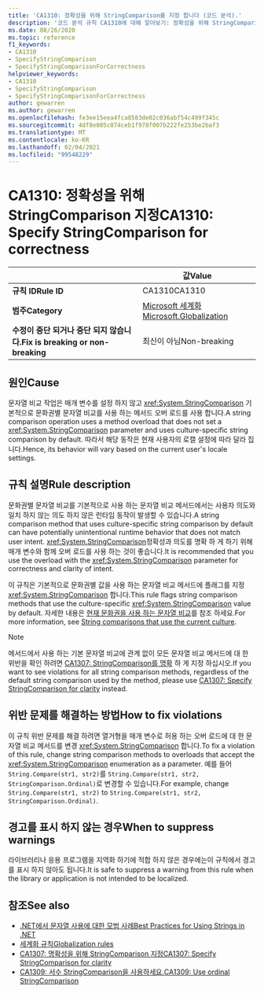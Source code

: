 ```yaml
---
title: 'CA1310: 정확성을 위해 StringComparison를 지정 합니다 (코드 분석).'
description: '코드 분석 규칙 CA1310에 대해 알아보기: 정확성을 위해 StringComparison를 지정 합니다.'
ms.date: 08/26/2020
ms.topic: reference
f1_keywords:
- CA1310
- SpecifyStringComparison
- SpecifyStringComparisonForCorrectness
helpviewer_keywords:
- CA1310
- SpecifyStringComparison
- SpecifyStringComparisonForCorrectness
author: gewarren
ms.author: gewarren
ms.openlocfilehash: fe3ee15eea4fca8583de02c036abf54c499f345c
ms.sourcegitcommit: 4df8e005c074ceb1f978f007b222fe253be2baf3
ms.translationtype: MT
ms.contentlocale: ko-KR
ms.lasthandoff: 02/04/2021
ms.locfileid: "99548229"
---
```

# <a name="ca1310-specify-stringcomparison-for-correctness"></a><span data-ttu-id="2aa4d-103">CA1310: 정확성을 위해 StringComparison 지정</span><span class="sxs-lookup"><span data-stu-id="2aa4d-103">CA1310: Specify StringComparison for correctness</span></span>

| | <span data-ttu-id="2aa4d-104">값</span><span class="sxs-lookup"><span data-stu-id="2aa4d-104">Value</span></span> |
|-|-|
| <span data-ttu-id="2aa4d-105">**규칙 ID**</span><span class="sxs-lookup"><span data-stu-id="2aa4d-105">**Rule ID**</span></span> |<span data-ttu-id="2aa4d-106">CA1310</span><span class="sxs-lookup"><span data-stu-id="2aa4d-106">CA1310</span></span>|
| <span data-ttu-id="2aa4d-107">**범주**</span><span class="sxs-lookup"><span data-stu-id="2aa4d-107">**Category**</span></span> |[<span data-ttu-id="2aa4d-108">Microsoft 세계화</span><span class="sxs-lookup"><span data-stu-id="2aa4d-108">Microsoft.Globalization</span></span>](globalization-warnings.md)|
| <span data-ttu-id="2aa4d-109">**수정이 중단 되거나 중단 되지 않습니다.**</span><span class="sxs-lookup"><span data-stu-id="2aa4d-109">**Fix is breaking or non-breaking**</span></span> |<span data-ttu-id="2aa4d-110">최신이 아님</span><span class="sxs-lookup"><span data-stu-id="2aa4d-110">Non-breaking</span></span>|

## <a name="cause"></a><span data-ttu-id="2aa4d-111">원인</span><span class="sxs-lookup"><span data-stu-id="2aa4d-111">Cause</span></span>

<span data-ttu-id="2aa4d-112">문자열 비교 작업은 매개 변수를 설정 하지 않고 <xref:System.StringComparison> 기본적으로 문화권별 문자열 비교를 사용 하는 메서드 오버 로드를 사용 합니다.</span><span class="sxs-lookup"><span data-stu-id="2aa4d-112">A string comparison operation uses a method overload that does not set a <xref:System.StringComparison> parameter and uses culture-specific string comparison by default.</span></span> <span data-ttu-id="2aa4d-113">따라서 해당 동작은 현재 사용자의 로캘 설정에 따라 달라 집니다.</span><span class="sxs-lookup"><span data-stu-id="2aa4d-113">Hence, its behavior will vary based on the current user's locale settings.</span></span>

## <a name="rule-description"></a><span data-ttu-id="2aa4d-114">규칙 설명</span><span class="sxs-lookup"><span data-stu-id="2aa4d-114">Rule description</span></span>

<span data-ttu-id="2aa4d-115">문화권별 문자열 비교를 기본적으로 사용 하는 문자열 비교 메서드에서는 사용자 의도와 일치 하지 않는 의도 하지 않은 런타임 동작이 발생할 수 있습니다.</span><span class="sxs-lookup"><span data-stu-id="2aa4d-115">A string comparison method that uses culture-specific string comparison by default can have potentially unintentional runtime behavior that does not match user intent.</span></span> <span data-ttu-id="2aa4d-116"><xref:System.StringComparison>정확성과 의도를 명확 하 게 하기 위해 매개 변수와 함께 오버 로드를 사용 하는 것이 좋습니다.</span><span class="sxs-lookup"><span data-stu-id="2aa4d-116">It is recommended that you use the overload with the <xref:System.StringComparison> parameter for correctness and clarity of intent.</span></span>

<span data-ttu-id="2aa4d-117">이 규칙은 기본적으로 문화권별 값을 사용 하는 문자열 비교 메서드에 플래그를 지정 <xref:System.StringComparison> 합니다.</span><span class="sxs-lookup"><span data-stu-id="2aa4d-117">This rule flags string comparison methods that use the culture-specific <xref:System.StringComparison> value by default.</span></span> <span data-ttu-id="2aa4d-118">자세한 내용은 [현재 문화권을 사용 하는 문자열 비교](../../../standard/base-types/best-practices-strings.md#string-comparisons-that-use-the-current-culture)를 참조 하세요.</span><span class="sxs-lookup"><span data-stu-id="2aa4d-118">For more information, see [String comparisons that use the current culture](../../../standard/base-types/best-practices-strings.md#string-comparisons-that-use-the-current-culture).</span></span>

> [!NOTE]
> <span data-ttu-id="2aa4d-119">메서드에서 사용 하는 기본 문자열 비교에 관계 없이 모든 문자열 비교 메서드에 대 한 위반을 확인 하려면 [CA1307: StringComparison를 명확](ca1307.md) 하 게 지정 하십시오.</span><span class="sxs-lookup"><span data-stu-id="2aa4d-119">If you want to see violations for all string comparison methods, regardless of the default string comparison used by the method, please use [CA1307: Specify StringComparison for clarity](ca1307.md) instead.</span></span>

## <a name="how-to-fix-violations"></a><span data-ttu-id="2aa4d-120">위반 문제를 해결하는 방법</span><span class="sxs-lookup"><span data-stu-id="2aa4d-120">How to fix violations</span></span>

<span data-ttu-id="2aa4d-121">이 규칙 위반 문제를 해결 하려면 열거형을 매개 변수로 허용 하는 오버 로드에 대 한 문자열 비교 메서드를 변경 <xref:System.StringComparison> 합니다.</span><span class="sxs-lookup"><span data-stu-id="2aa4d-121">To fix a violation of this rule, change string comparison methods to overloads that accept the <xref:System.StringComparison> enumeration as a parameter.</span></span> <span data-ttu-id="2aa4d-122">예를 들어 `String.Compare(str1, str2)`를 `String.Compare(str1, str2, StringComparison.Ordinal)`로 변경할 수 있습니다.</span><span class="sxs-lookup"><span data-stu-id="2aa4d-122">For example, change `String.Compare(str1, str2)` to `String.Compare(str1, str2, StringComparison.Ordinal)`.</span></span>

## <a name="when-to-suppress-warnings"></a><span data-ttu-id="2aa4d-123">경고를 표시 하지 않는 경우</span><span class="sxs-lookup"><span data-stu-id="2aa4d-123">When to suppress warnings</span></span>

<span data-ttu-id="2aa4d-124">라이브러리나 응용 프로그램을 지역화 하기에 적합 하지 않은 경우에는이 규칙에서 경고를 표시 하지 않아도 됩니다.</span><span class="sxs-lookup"><span data-stu-id="2aa4d-124">It is safe to suppress a warning from this rule when the library or application is not intended to be localized.</span></span>

## <a name="see-also"></a><span data-ttu-id="2aa4d-125">참조</span><span class="sxs-lookup"><span data-stu-id="2aa4d-125">See also</span></span>

- [<span data-ttu-id="2aa4d-126">.NET에서 문자열 사용에 대한 모범 사례</span><span class="sxs-lookup"><span data-stu-id="2aa4d-126">Best Practices for Using Strings in .NET</span></span>](../../../standard/base-types/best-practices-strings.md)
- [<span data-ttu-id="2aa4d-127">세계화 규칙</span><span class="sxs-lookup"><span data-stu-id="2aa4d-127">Globalization rules</span></span>](globalization-warnings.md)
- [<span data-ttu-id="2aa4d-128">CA1307: 명확성을 위해 StringComparison 지정</span><span class="sxs-lookup"><span data-stu-id="2aa4d-128">CA1307: Specify StringComparison for clarity</span></span>](ca1307.md)
- [<span data-ttu-id="2aa4d-129">CA1309: 서수 StringComparison을 사용하세요.</span><span class="sxs-lookup"><span data-stu-id="2aa4d-129">CA1309: Use ordinal StringComparison</span></span>](ca1309.md)

